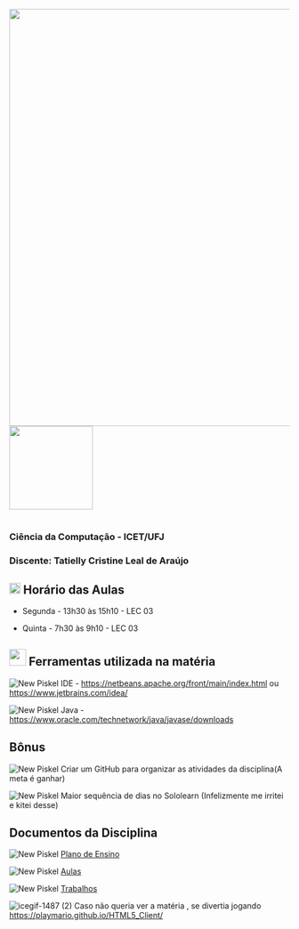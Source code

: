 <img src="https://github.com/user-attachments/assets/81838698-97c1-4b50-9513-3d0aba9b13b1" width="750"> <img src="https://github.com/user-attachments/assets/03d53aca-9552-49f2-b8d0-062550533afb" width="150">

#

### **Ciência da Computação - ICET/UFJ** 

### Discente: Tatielly Cristine Leal de Araújo

## <img src="https://github.com/user-attachments/assets/f8a9c40c-63f5-4ecb-ad70-f15e42da6365" width="20"> Horário das Aulas

- Segunda - 13h30 às 15h10 - LEC 03

- Quinta - 7h30 às 9h10 - LEC 03

## <img src="https://github.com/user-attachments/assets/33df927d-afed-418f-9637-7e75333512ae" width="30"> Ferramentas utilizada na matéria

![New Piskel](https://github.com/Perezz21/Programa-o-Orientada-ao-Objeto/assets/163039538/7289ed8a-4661-4fc7-abe1-c2bacbd75100) IDE - https://netbeans.apache.org/front/main/index.html ou https://www.jetbrains.com/idea/

![New Piskel](https://github.com/Perezz21/Programa-o-Orientada-ao-Objeto/assets/163039538/7289ed8a-4661-4fc7-abe1-c2bacbd75100) Java - https://www.oracle.com/technetwork/java/javase/downloads

## Bônus
![New Piskel](https://github.com/Perezz21/Programa-o-Orientada-ao-Objeto/assets/163039538/7289ed8a-4661-4fc7-abe1-c2bacbd75100) Criar um GitHub para organizar as atividades da disciplina(A meta é ganhar)

![New Piskel](https://github.com/Perezz21/Programa-o-Orientada-ao-Objeto/assets/163039538/7289ed8a-4661-4fc7-abe1-c2bacbd75100) Maior sequência de dias no Sololearn (Infelizmente me irritei e kitei desse)

## Documentos da Disciplina
![New Piskel](https://github.com/Perezz21/Programa-o-Orientada-ao-Objeto/assets/163039538/7289ed8a-4661-4fc7-abe1-c2bacbd75100)  [Plano de Ensino](https://github.com/brunamota/POO/files/15017784/Plano.de.Ensino.POO.-.01_2024.pdf)

![New Piskel](https://github.com/Perezz21/Programa-o-Orientada-ao-Objeto/assets/163039538/7289ed8a-4661-4fc7-abe1-c2bacbd75100) [Aulas](https://github.com/Perezz21/Programa-o-Orientada-ao-Objeto/tree/main/Aulas)

![New Piskel](https://github.com/Perezz21/Programa-o-Orientada-ao-Objeto/assets/163039538/7289ed8a-4661-4fc7-abe1-c2bacbd75100) [Trabalhos](https://github.com/Perezz21/Programa-o-Orientada-ao-Objeto/blob/main/Trabalho.md)

![icegif-1487 (2)](https://github.com/Perezz21/Programa-o-Orientada-ao-Objeto/assets/163039538/3293f92e-1f84-4529-a48c-509765e35a9f)  Caso não queria ver a matéria , se divertia jogando https://playmario.github.io/HTML5_Client/
